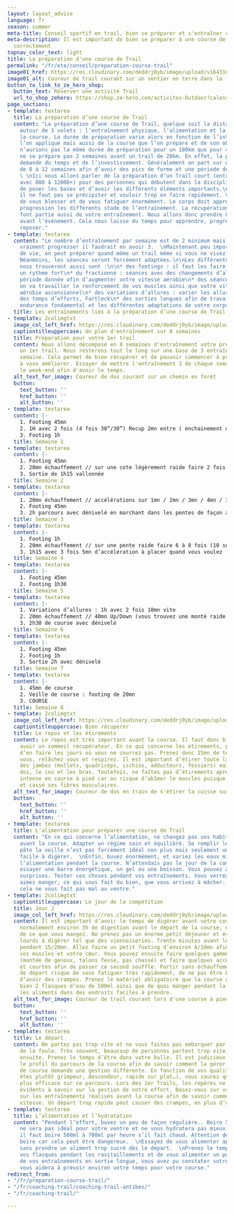 ```yaml
---
layout: layout_advice
language: fr
season: summer
meta-title: Conseil sportif en trail, bien se préparer et s'entraîner correctement
meta-description: Il est important de bien se préparer à une course de trail et de s'entraîner
  correctement
topnav_color_text: light
title: La préparation d'une course de Trail
permalink: "/fr/ete/conseil/preparation-course-trail"
image01_href: https://res.cloudinary.com/deddrj0yb/image/upload/v1643107338/website/Conseil%20Equiepement/trail-6497875_1920_jlohqf.jpg
image01_alt: Coureur de trail courant sur un sentier en terre dans la forêt
button_to_link_to_ze_hero_shop:
  button_text: Réserver une activité Trail
  url_to_shop_zehero: https://shop.ze-hero.com/activites-Outdoor?calessonstype=all&catypegenderlistsummer=all&calessonsactivitytype=Trail&start-date=
page_sections:
- template: textarea
  title: La préparation d’une course de Trail
  content: "La préparation d’une course de Trail, quelque soit la distance, s’articule
    autour de 3 volets : l’entraînement physique, l’alimentation et la gestion de
    la course. La durée de préparation varie alors en fonction de l’intensité que
    l’on applique mais aussi de la course que l’on prépare et de son objectif. Nous
    n’aurions pas la même durée de préparation pour un 180km que pour 40km. Mais on
    ne se prépare pas 2 semaines avant un trail de 20km. En effet, la préparation
    demande du temps et de l’investissement. Généralement on part sur des préparations
    de 8 à 12 semaines afin d’avoir des pics de forme et une période de récupération.
    \ \nIci nous allons parler de la préparation d’un Trail court (entre 15 et 25km
    avec 800 à 1200D+) pour des personnes qui débutent dans la discipline. Cela afin
    de poser les bases et d’avoir les différents éléments importants.\n\nTout d’abord,
    il ne faut pas se précipiter et vouloir trop en faire rapidement. Vous risquez
    de vous blesser et de vous fatiguer énormément. Le corps doit apprendre par la
    progression les différents stade de l’entraînement. La récupération et le repos
    font partie aussi de votre entraînement. Nous allons donc prendre 8 semaines d’entraînements
    avant l’événement. Cela nous laisse du temps pour apprendre, progresser et se
    reposer."
- template: textarea
  content: "Le nombre d’entraînement par semaine est de 2 minimum mais si l’on veut
    vraiment progresser il faudrait en avoir 3.  \nMaintenant peu importe votre lieu
    de vie, on peut préparer quand même un trail même si vous ne vivez pas en montagne.
    Néanmoins, les séances seront forcément adaptées.\n\nLes différentes séances que
    nous trouveront aussi sont :\n\n* des footings : il faut les faire cool, pas à
    un rythme fort\n* du fractionné : séances avec des changements d’allures sur une
    période donnée afin d’augmenter votre vitesse aérobie\n* des séances de côte :
    on va travailler le renforcement de vos muscles ainsi que votre vitesse maximal
    aérobie ascensionnel\n* des variations d’allures : varier les allures en fonction
    des temps d’efforts, Fartleck\n* des sorties longues afin de travailler votre
    endurance fondamental et les différentes adaptations de votre corps"
  title: Les entraînements liés à la préparation d’une course de Trail
- template: 2colimgtxt
  image_col_left_href: https://res.cloudinary.com/deddrj0yb/image/upload/v1643107336/website/Conseil%20Equiepement/runner-5589149_1920_ettz2o.jpg
  captiontitleuppercase: Un plan d'entraînement sur 8 semaines
  title: Préparation pour votre 1er trail
  content: Nous allons décomposé en 8 semaines d'entraînement votre préparation à
    un 1er trail. Nous resterons tout le long sur une base de 3 entraînements par
    semaine. Cela permet de bien récupérer et de pouvoir commencer à progresser et
    à vous améliorer. Essayer de mettre l'entraînement 3 de chaque semaine plutôt
    le week-end afin d'avoir le temps.
  alt_text_for_image: Coureur de dos courant sur un chemin en forêt
  button:
    text_button: ''
    href_button: ''
    alt_button: ''
- template: textarea
  content: |-
    1. Footing 45mn
    2. 1H avec 2 fois (4 fois 30”/30”) Recup 2mn entre ( enchainement de 30 secondes rapide/ 30 secondes lent)
    3. Footing 1h
  title: Semaine 1
- template: textarea
  content: |-
    1. Footing 45mn
    2. 20mn échauffement // sur une cote légèrement raide faire 2 fois (5 fois 30 secondes de montée rapide // Récupérer en redescendant au point de départ) Récupe 2mn entre // puis 15mn de footing cool après
    3. Sortie de 1h15 vallonnée
  title: Semaine 2
- template: textarea
  content: |-
    1. 20mn échauffement // accélérations sur 1mn / 2mn / 3mn / 4mn / 3mn / 2mn / 1mn avec comme récupération 1mn / 1mn / 2mn / 2mn / 1 mn // Retour 15mn cool. Le but est de varier vos allures sur les minutes d’efforts. L’accélération sur les 4mn est moins importante que sur celle de 2mn
    2. Footing 45mn
    3. 2h parcours avec dénivelé en marchant dans les pentes de façon actif
  title: Semaine 3
- template: textarea
  content: |-
    1. Footing 1h
    2. 20mn échauffement // sur une pente raide faire 6 à 8 fois (10 squat au début / 30seconde en montée / 10 squat au sommet / descente rapide en bas/ Récup 40sec en bas)
    3. 1h15 avec 3 fois 5mn d’accélération à placer quand vous voulez
  title: Semaine 4
- template: textarea
  content: |-
    1. Footing 45mn
    2. Footing 1h30
  title: Semaine 5
- template: textarea
  content: |-
    1. Variations d’allures : 1h avec 2 fois 10mn vite
    2. 20mn échauffement // 40mn Up/Down (vous trouvez une monté raide de 100 D+, vous montez et descendez sans arrêt pendant 40mn) en alternant 1 montée en marche rapide et 1 montée en courant plus vite // 15mn retour
    3. 2h30 de course avec dénivelé
  title: Semaine 6
- template: textarea
  content: |-
    1. Footing 45mn
    2. Footing 1h
    3. Sortie 2h avec dénivelé
  title: Semaine 7
- template: textarea
  content: |-
    1. 45mn de course
    2. Veille de course : footing de 20mn
    3. COURSE
  title: Semaine 8
- template: 2colimgtxt
  image_col_left_href: https://res.cloudinary.com/deddrj0yb/image/upload/v1643107336/website/Conseil%20Equiepement/pexels-pixabay-221210_s94tzt.jpg
  captiontitleuppercase: Bien récupérer
  title: Le repos et les étirements
  content: Le repos est très important avant la course. Il faut donc bien dormir et
    avoir un sommeil récupérateur. En ce qui concerne les étirements, prenez le temps
    d’en faire les jours où vous ne courrez pas. Prenez donc 15mn de temps, et étirez
    vous, relâchez vous et respirez. Il est important d’étirer toute la chaîne musculaire
    des jambes (mollets, quadriceps, ischios, adducteurs, fessiers) mais aussi le
    dos, le cou et les bras. Toutefois, ne faîtes pas d’étirements après une séance
    intense en course à pied car on risque d’abîmer le muscles puisque l’on a tiré
    et cassé ses fibres musculaires.
  alt_text_for_image: Coureur de dos en train de s'étirer la cuisse sur un pont
  button:
    text_button: ''
    href_button: ''
    alt_button: ''
- template: textarea
  title: L’alimentation pour préparer une course de Trail
  content: "En ce qui concerne l’alimentation, ne changez pas vos habitudes 1 semaine
    avant la course. Adapter un régime sain et équilibré. Se remplir le ventre de
    pâte la veille n’est pas forcément idéal non plus mais seulement un plat de glucide
    facile à digérer.  \nEnfin, buvez énormément, et variez les eaux minérales.\n\nConcernant
    l’alimentation pendant la course. N’attendais pas le jour de la compétition pour
    essayer une barre énergétique, un gel ou une boisson. Vous pouvez avoir de mauvaises
    surprises. Tester ces choses pendant vos entraînements. Vous verrez ce que vous
    aimez manger, ce qui vous fait du bien, que vous arrivez à mâcher. Et aussi si
    cela ne vous fait pas mal au ventre."
- template: 2colimgtxt
  captiontitleuppercase: Le jour de la compétition
  title: Jour J
  image_col_left_href: https://res.cloudinary.com/deddrj0yb/image/upload/v1643109225/website/summer/1_uga5co.png
  content: Il est important d’avoir le temps de digérer avant votre course. On recommande
    normalement environ 3h de digestion avant le départ de la course, en fonction
    de ce que vous mangez. Ne prenez pas un énorme petit déjeuner et évitez les aliments
    lourds à digérer tel que des viennoiseries. Trente minutes avant le départ, échauffez-vous
    pendant 15/20mn. Allez faire un petit footing d’environ 8/10mn afin d’échauffer
    vos muscles et votre cœur. Vous pouvez ensuite faire quelques gammes athlétiques
    (montée de genoux, talons fesse, pas chassé) et faire quelques accélérations rapides
    et courtes afin de passer ce second souffle. Partir sans échauffement sur la ligne
    de départ risque de vous fatiguer très rapidement, de ne pas être bien et potentiellement
    d’avoir des crampes. Prenez le matériel obligatoire que la course demande et ayez
    bien 2 flasques d’eau de 500ml ainsi que de quoi manger pendant la course. Mettez
    les aliments dans des endroits faciles à prendre.
  alt_text_for_image: Coureur de trail courant lors d'une course à pied dans une descente
  button:
    text_button: ''
    href_button: ''
    alt_button: ''
- template: textarea
  title: Le départ
  content: Ne partez pas trop vite et ne vous faites pas embarquer par l’effet aspirateur
    de la foule. Très souvent, beaucoup de personnes partent trop vite, et le payent
    ensuite. Prenez le temps d’être dans votre bulle. Il est judicieux que vous connaissiez
    le profil du parcours de la course afin de savoir comment la gérer. Chaque profil
    de course demande une gestion différente. En fonction de vos qualités (si vous
    êtes plutôt grimpeur, descendeur, rapide sur plat…), vous saurez quand être le
    plus efficace sur ce parcours. Lors des 1er Trails, les repères ne sont pas toujours
    évidents à savoir sur la gestion de notre effort. Basez-vous sur vos sensations,
    sur les entraînements réalisés avant la course afin de savoir comment gérer votre
    vitesse. Un départ trop rapide peut causer des crampes, en plus d’une déshydratation.
- template: textarea
  title: L’alimentation et l’hydratation
  content: "Pendant l’effort, buvez un peu de façon régulière.. Boire 500ml d’un coup
    ne sera pas idéal pour votre ventre et ne vous hydratera pas mieux non plus. Idéalement
    il faut boire 500ml à 700ml par heure s’il fait chaud. Attention de ne pas trop
    boire car cela peut être dangereux.  \nEssayez de vous alimenter après 30mn d’effort,
    sans prendre un aliment trop sucré dès le départ.  \nPrenez le temps de remplir
    vos flasques pendant les ravitaillements et de vous alimenter un peu.\n\nLors
    de vos entraînements en sortie longue, vous avez pu constater votre vitesse. Cela
    vous aidera à prévoir environ votre temps pour votre course."
redirect_from:
- "/fr/preparation-course-trail/"
- "/fr/coaching-trail/coaching-trail-antibes/"
- "/fr/coaching-trail/"

---
```

